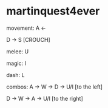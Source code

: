 # martinquest4ever
movement:
A <-

D ->
S [CROUCH]

melee:
U

magic:
I

dash:
L

combos:
A -> W -> D -> U/I [to the left]

D -> W -> A -> U/I [to the right]
